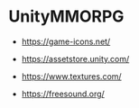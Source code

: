 # UnityMMORPG
- https://game-icons.net/

- https://assetstore.unity.com/
- https://www.textures.com/
- https://freesound.org/
